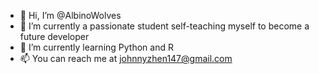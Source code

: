 - 👋 Hi, I’m @AlbinoWolves
- 👀 I’m currently a passionate student self-teaching myself to become a future developer
- 🌱 I’m currently learning Python and R
- 📫 You can reach me at johnnyzhen147@gmail.com

<!---
AlbinoWolves/AlbinoWolves is a ✨ special ✨ repository because its `README.md` (this file) appears on your GitHub profile.
You can click the Preview link to take a look at your changes.
--->
